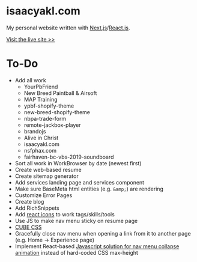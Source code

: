 # isaacyakl.com

My personal website written with [Next.js](https://nextjs.org/)/[React.js](https://reactjs.org/).

[Visit the live site &gt;&gt;](https://www.isaacyakl.com)

# To-Do

-  Add all work
   -  YourPbFriend
   -  New Breed Paintball & Airsoft
   -  MAP Training
   -  ypbf-shopify-theme
   -  new-breed-shopify-theme
   -  nbpa-trade-form
   -  remote-jackbox-player
   -  brandojs
   -  Alive in Christ
   -  isaacyakl.com
   -  nsfphax.com
   -  fairhaven-bc-vbs-2019-soundboard
-  Sort all work in WorkBrowser by date (newest first)
-  Create web-based resume
-  Create sitemap generator
-  Add services landing page and services component
-  Make sure BaseMeta html entities (e.g. `&amp;`) are rendering
-  Customize Error Pages
-  Create blog
-  Add RichSnippets
-  Add [react icons](https://react-icons.github.io/react-icons) to work tags/skills/tools
-  Use JS to make nav menu sticky on resume page
-  [CUBE CSS](https://www.smashingmagazine.com/2021/07/global-local-styling-nextjs/)
-  Gracefully close nav menu when opening a link from it to another page (e.g. Home -> Experience page)
-  Implement React-based [Javascript solution for nav menu collapse animation](https://css-tricks.com/using-css-transitions-auto-dimensions/#technique-3-javascript) instead of hard-coded CSS max-height
